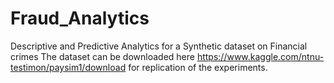 # Fraud_Analytics
Descriptive and  Predictive Analytics  for a Synthetic dataset on Financial crimes
The dataset can be downloaded here https://www.kaggle.com/ntnu-testimon/paysim1/download for replication of the experiments.
